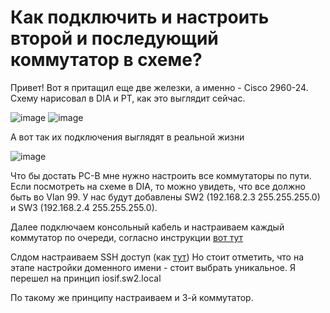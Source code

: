 # Как подключить и настроить второй и последующий коммутатор в схеме? 

Привет! Вот я притащил еще две железки, а именно - Cisco 2960-24. Схему нарисовал в DIA и PT, как это выглядит сейчас. 

![image](https://github.com/user-attachments/assets/5acde81b-c077-4503-beee-be11d6c9d38c)
![image](https://github.com/user-attachments/assets/f091f824-2d13-4f6d-873d-d081f7214242)

А вот так их подключения выглядят в реальной жизни

![image](https://github.com/user-attachments/assets/77337144-36bd-48e8-aa83-63ddec0991c1)

Что бы достать PC-B мне нужно настроить все коммутаторы по пути. 
Если посмотреть на схеме в DIA, то можно увидеть, что все должно быть во Vlan 99. У нас будут добавлены SW2 (192.168.2.3 255.255.255.0) и SW3 (192.168.2.4 255.255.255.0).

Далее подключаем консольный кабель и настраиваем каждый коммутатор по очереди, согласно инструкции [вот тут](https://github.com/iosif-tihonenkov/net_ing/blob/main/Настройка%20коммутатора/Базовая%20настройка%20коммутатора%203550%20.md)

Слдом настраиваем SSH доступ (как [тут](https://github.com/iosif-tihonenkov/net_ing/blob/main/Настройка%20коммутатора/Настройка%20SSH%20доступа%20на%20коммутаторе%20CISCO%20(на%20примере%202960-24).md ))
Но стоит отметить, что на этапе настройки доменного имени - стоит выбрать уникальное. Я перешел на принцип iosif.sw2.local

По такому же принципу настраиваем и 3-й коммутатор.
